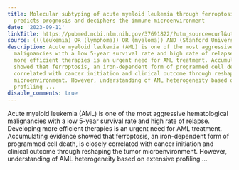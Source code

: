 ```yaml
---
title: Molecular subtyping of acute myeloid leukemia through ferroptosis signatures
  predicts prognosis and deciphers the immune microenvironment
date: '2023-09-11'
linkTitle: https://pubmed.ncbi.nlm.nih.gov/37691822/?utm_source=curl&utm_medium=rss&utm_campaign=pubmed-2&utm_content=1Rkszs2HVZ2RHP33OibaNFew6VK-LzjJWTD4GwmLlk8B-wCceh&fc=20220923065203&ff=20230912181537&v=2.17.9.post6+86293ac
source: (((leukemia) OR (lymphoma)) OR (myeloma)) AND (Stanford University[Affiliation])
description: Acute myeloid leukemia (AML) is one of the most aggressive hematological
  malignancies with a low 5-year survival rate and high rate of relapse. Developing
  more efficient therapies is an urgent need for AML treatment. Accumulating evidence
  showed that ferroptosis, an iron-dependent form of programmed cell death, is closely
  correlated with cancer initiation and clinical outcome through reshaping the tumor
  microenvironment. However, understanding of AML heterogeneity based on extensive
  profiling ...
disable_comments: true
---
```

Acute myeloid leukemia (AML) is one of the most aggressive hematological malignancies with a low 5-year survival rate and high rate of relapse. Developing more efficient therapies is an urgent need for AML treatment. Accumulating evidence showed that ferroptosis, an iron-dependent form of programmed cell death, is closely correlated with cancer initiation and clinical outcome through reshaping the tumor microenvironment. However, understanding of AML heterogeneity based on extensive profiling ...